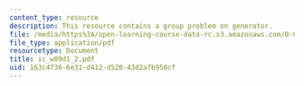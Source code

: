 ```yaml
---
content_type: resource
description: This resource contains a group problem on generator.
file: /media/https%3A/open-learning-course-data-rc.s3.amazonaws.com/8-02-physics-ii-electricity-and-magnetism-spring-2007/163c47366e31d412d52043d2afb950cf_ic_w09d1_2.pdf
file_type: application/pdf
resourcetype: Document
title: ic_w09d1_2.pdf
uid: 163c4736-6e31-d412-d520-43d2afb950cf
---
```

